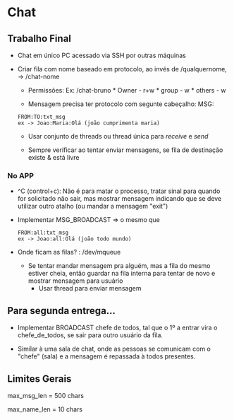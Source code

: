 # Chat

## Trabalho Final

* Chat em único PC acessado via SSH por outras máquinas
* Criar fila com nome baseado em protocolo, ao invés de /qualquernome, -> /chat-nome
    * Permissões:
        Ex:
            /chat-bruno
            * Owner - r+w
            * group - w
            * others - w
    
    * Mensagem precisa ter protocolo com segunte cabeçalho:
    MSG:
    ```
    FROM:TO:txt_msg
    ex -> Joao:Maria:Olá (joão cumprimenta maria)
    ```

    * Usar conjunto de threads ou thread única para <i>receive</i> e <i>send</i>
    
    * Sempre verificar ao tentar enviar mensagens, se fila de destinação existe & está livre

### No APP

* ^C (control+c): Não é para matar o processo, tratar sinal para quando for solicitado não sair, mas mostrar mensagem indicando que se deve utilizar outro atalho (ou mandar a mensagem "exit") 

* Implementar MSG_BROADCAST => o mesmo que 
    ```
    FROM:all:txt_msg
    ex -> Joao:all:Olá (joão todo mundo)
    ```

* Onde ficam as filas? : /dev/mqueue
    * Se tentar mandar mensagem pra alguém, mas a fila do mesmo estiver cheia, então guardar na fila interna para tentar de novo e mostrar mensagem para usuário
        - Usar thread para enviar mensagem


## Para segunda entrega...

* Implementar BROADCAST chefe de todos, tal que o 1º a entrar vira o chefe_de_todos, se sair para outro usuário da fila.

* Similar à uma sala de chat, onde as pessoas se comunicam com o "chefe" (sala) e a mensagem é repassada à todos presentes.


## Limites Gerais
max_msg_len = 500 chars

max_name_len = 10 chars
